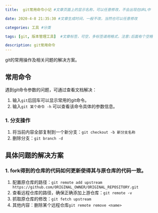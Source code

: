 ```yaml
---
title:  git常用命令小记 #文章页面上的显示名称，可以任意修改，不会出现在URL中

date: 2020-4-8 21:35:30 #文章生成时间，一般不改，当然也可以任意修改

categories: 工具 #分类

tags: [git, 版本管理工具]  #文章标签，可空，多标签请用格式，注意:后面有个空格

description: git常用命令
---
```


git的常用操作及相关问题的解决方案。

<!-- more -->

## 常用命令

遇到git命令参数的问题，可通过查看文档解决：
1. 输入`git`后回车可以显示常用的git命令。
2. 输入`git 某个命令 -h` 可以查看该命令具体的参数信息。

### 1. 分支操作
1. 将当前内容全部复制到一个新分支：`git checkout -b 新分支名称`
2. 删除分支：`git branch -d`

## 具体问题的解决方案

### 1. fork得到的仓库的代码如何更新使得其与原仓库的代码一致。
1. 配置原仓库的路径：`git remote add upstream https://github.com/ORIGINAL_OWNER/ORIGINAL_REPOSITORY.git`
2. 查看远程仓库的路径，确保正确添加上游仓库：`git remote -v`
3. 抓取原仓库的修改：`git fetch upstream`
4. 其他内容：删除某个远程仓库`git remote remove <name>`
